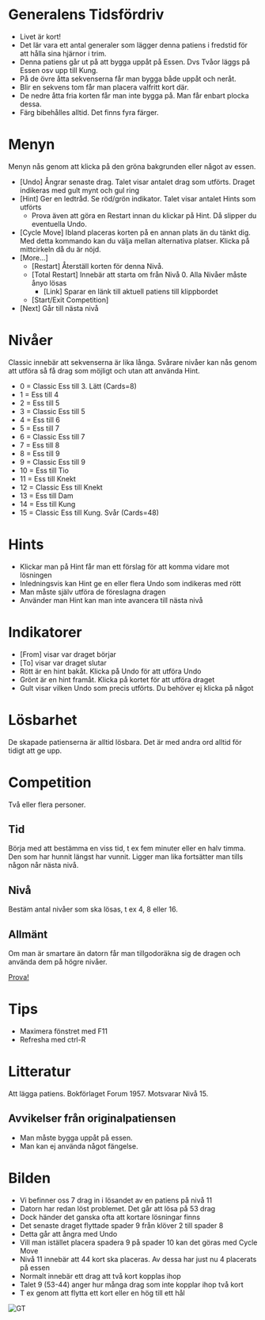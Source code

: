 # Generalens Tidsfördriv

* Livet är kort!
* Det lär vara ett antal generaler som lägger denna patiens i fredstid för att hålla sina hjärnor i trim.
* Denna patiens går ut på att bygga uppåt på Essen. Dvs Tvåor läggs på Essen osv upp till Kung.
* På de övre åtta sekvenserna får man bygga både uppåt och neråt.
* Blir en sekvens tom får man placera valfritt kort där.
* De nedre åtta fria korten får man inte bygga på. Man får enbart plocka dessa.
* Färg bibehålles alltid. Det finns fyra färger.

# Menyn
Menyn nås genom att klicka på den gröna bakgrunden eller något av essen.

* [Undo] Ångrar senaste drag. Talet visar antalet drag som utförts. Draget indikeras med gult mynt och gul ring
* [Hint] Ger en ledtråd. Se röd/grön indikator. Talet visar antalet Hints som utförts
  * Prova även att göra en Restart innan du klickar på Hint. Då slipper du eventuella Undo.
* [Cycle Move] Ibland placeras korten på en annan plats än du tänkt dig. Med detta kommando kan du välja mellan alternativa platser. Klicka på mittcirkeln då du är nöjd.
* [More...]
  * [Restart] Återställ korten för denna Nivå.
  * [Total Restart] Innebär att starta om från Nivå 0. Alla Nivåer måste ånyo lösas
	* [Link] Sparar en länk till aktuell patiens till klippbordet
  * [Start/Exit Competition]
* [Next] Går till nästa nivå

# Nivåer 
Classic innebär att sekvenserna är lika långa.
Svårare nivåer kan nås genom att utföra så få drag som möjligt och utan att använda Hint.

* 0 = Classic Ess till 3. Lätt (Cards=8)
* 1 = Ess till 4
* 2 = Ess till 5
* 3 = Classic Ess till 5
* 4 = Ess till 6
* 5 = Ess till 7
* 6 = Classic Ess till 7
* 7 = Ess till 8
* 8 = Ess till 9
* 9 = Classic Ess till 9
* 10 = Ess till Tio
* 11 = Ess till Knekt
* 12 = Classic Ess till Knekt
* 13 = Ess till Dam
* 14 = Ess till Kung
* 15 = Classic Ess till Kung. Svår (Cards=48)

# Hints

* Klickar man på Hint får man ett förslag för att komma vidare mot lösningen
* Inledningsvis kan Hint ge en eller flera Undo som indikeras med rött
* Man måste själv utföra de föreslagna dragen
* Använder man Hint kan man inte avancera till nästa nivå

# Indikatorer

* [From] visar var draget börjar
* [To] visar var draget slutar
* Rött är en hint bakåt. Klicka på Undo för att utföra Undo
* Grönt är en hint framåt. Klicka på kortet för att utföra draget
* Gult visar vilken Undo som precis utförts. Du behöver ej klicka på något

# Lösbarhet

De skapade patienserna är alltid lösbara. Det är med andra ord alltid för tidigt att ge upp.

# Competition
Två eller flera personer.

## Tid
Börja med att bestämma en viss tid, t ex fem minuter eller en halv timma. Den som har hunnit längst har vunnit.
Ligger man lika fortsätter man tills någon når nästa nivå.

## Nivå
Bestäm antal nivåer som ska lösas, t ex 4, 8 eller 16. 

## Allmänt
Om man är smartare än datorn får man tillgodoräkna sig de dragen och använda dem på högre nivåer.

[Prova!](https://christernilsson.github.io/Lab/2018/056-GeneralensTidsf%C3%B6rdriv/index.html)

# Tips

* Maximera fönstret med F11
* Refresha med ctrl-R

# Litteratur

Att lägga patiens. Bokförlaget Forum 1957.
Motsvarar Nivå 15.

## Avvikelser från originalpatiensen

* Man måste bygga uppåt på essen.
* Man kan ej använda något fängelse.

# Bilden

* Vi befinner oss 7 drag in i lösandet av en patiens på nivå 11
* Datorn har redan löst problemet. Det går att lösa på 53 drag
* Dock händer det ganska ofta att kortare lösningar finns
* Det senaste draget flyttade spader 9 från klöver 2 till spader 8
* Detta går att ångra med Undo
* Vill man istället placera spadera 9 på spader 10 kan det göras med Cycle Move
* Nivå 11 innebär att 44 kort ska placeras. Av dessa har just nu 4 placerats på essen
* Normalt innebär ett drag att två kort kopplas ihop
* Talet 9 (53-44) anger hur många drag som inte kopplar ihop två kort
* T ex genom att flytta ett kort eller en hög till ett hål

![](bild0.jpg "GT")

